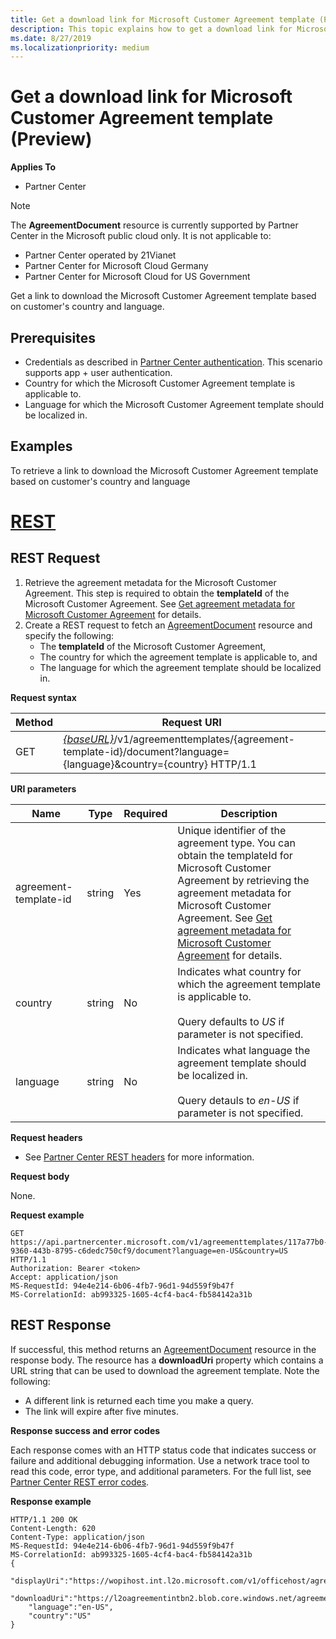 ```yaml
---
title: Get a download link for Microsoft Customer Agreement template (Preview)
description: This topic explains how to get a download link for Microsoft Customer Agreement template.
ms.date: 8/27/2019
ms.localizationpriority: medium
---
```


# Get a download link for Microsoft Customer Agreement template (Preview)

**Applies To**

- Partner Center

> [!NOTE]
> The **AgreementDocument** resource is currently supported by Partner Center in the Microsoft public cloud only. It is not applicable to:
> - Partner Center operated by 21Vianet
> - Partner Center for Microsoft Cloud Germany
> - Partner Center for Microsoft Cloud for US Government

Get a link to download the Microsoft Customer Agreement template based on customer's country and language.

## Prerequisites

- Credentials as described in [Partner Center authentication](./partner-center-authentication.md). This scenario supports app + user authentication.
- Country for which the Microsoft Customer Agreement template is applicable to.
- Language for which the Microsoft Customer Agreement template should be localized in.

## Examples

To retrieve a link to download the Microsoft Customer Agreement template based on customer's country and language

# [REST](#tab/rest)

## <span id="Request"/><span id="request"/><span id="REQUEST"/>REST Request

1. Retrieve the agreement metadata for the Microsoft Customer Agreement. This step is required to obtain the **templateId** of the Microsoft Customer Agreement. See [Get agreement metadata for Microsoft Customer Agreement](get-customer-agreement-metadata.md) for details. 
2. Create a REST request to fetch an [AgreementDocument](./agreement-document-resources.md) resource and specify the following:
    - The **templateId** of the Microsoft Customer Agreement,
    - The country for which the agreement template is applicable to, and
    - The language for which the agreement template should be localized in.

**Request syntax**

| Method | Request URI |
|--------|---------------------------------------------------------------------|
| GET | [*\{baseURL\}*](partner-center-rest-urls.md)/v1/agreementtemplates/{agreement-template-id}/document?language={language}&country={country} HTTP/1.1 |

**URI parameters**

| Name                   | Type   | Required | Description                                 |
|------------------------|--------|----------|---------------------------------------------|
| agreement-template-id  | string | Yes      | Unique identifier of the agreement type. You can obtain the templateId for Microsoft Customer Agreement by retrieving the agreement metadata for Microsoft Customer Agreement. See [Get agreement metadata for Microsoft Customer Agreement](./get-customer-agreement-metadata.md) for details. |
| country                | string | No       | Indicates what country for which the agreement template is applicable to.<br/><br/>Query defaults to *US* if parameter is not specified. |
| language               | string | No       | Indicates what language the agreement template should be localized in.<br/><br/>Query detauls to *en-US* if parameter is not specified. |

**Request headers**

- See [Partner Center REST headers](headers.md) for more information.

**Request body**

None.

**Request example**

```http
GET https://api.partnercenter.microsoft.com/v1/agreementtemplates/117a77b0-9360-443b-8795-c6dedc750cf9/document?language=en-US&country=US HTTP/1.1
Authorization: Bearer <token>
Accept: application/json
MS-RequestId: 94e4e214-6b06-4fb7-96d1-94d559f9b47f
MS-CorrelationId: ab993325-1605-4cf4-bac4-fb584142a31b
```

## <span id="Response"/><span id="response"/><span id="RESPONSE"/>REST Response

If successful, this method returns an [AgreementDocument](./agreement-document-resources.md) resource in the response body. The resource has a **downloadUri** property which contains a URL string that can be used to download the agreement template. Note the following:
 - A different link is returned each time you make a query.
 - The link will expire after five minutes.

**Response success and error codes**

Each response comes with an HTTP status code that indicates success or failure and additional debugging information. Use a network trace tool to read this code, error type, and additional parameters. For the full list, see [Partner Center REST error codes](error-codes.md).

**Response example**

```http
HTTP/1.1 200 OK
Content-Length: 620
Content-Type: application/json
MS-RequestId: 94e4e214-6b06-4fb7-96d1-94d559f9b47f
MS-CorrelationId: ab993325-1605-4cf4-bac4-fb584142a31b
{
    "displayUri":"https://wopihost.int.l2o.microsoft.com/v1/officehost/agreement/files/Preview...",
    "downloadUri":"https://l2oagreementintbn2.blob.core.windows.net/agreementscontainer/Preview...",
    "language":"en-US",
    "country":"US"
}
```
